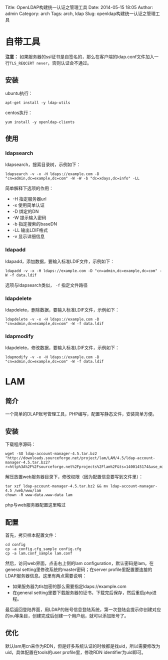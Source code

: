 Title: OpenLDAP构建统一认证之管理工具
Date: 2014-05-15 18:05
Author: admin
Category: arch
Tags: arch, ldap
Slug: openldap构建统一认证之管理工具

自带工具
========

**注意：** 如果服务器的ssl证书是自签名的，那么在客户端的ldap.conf文件加入一行`TLS_REQCERT never`，否则认证会不通过。

安装
----

ubuntu执行：

    apt-get install -y ldap-utils

centos执行：

    yum install -y openldap-clients

使用
----

### ldapsearch

ldapsearch，搜索目录树，示例如下：

    ldapsearch -v -x -H ldaps://example.com -D "cn=admin,dc=example,dc=com" -W -W -b "dc=xdays,dc=info" -LL

简单解释下选项的作用： 

* -H 指定服务器url
* -x 使用简单认证
* -D 绑定的DN
* -W 提示输入密码
* -b 指定搜索的baseDN
* -LL 输出LDIF格式
* -v 显示详细信息

### ldapadd

ldapadd，添加数据，要输入标准LDIF文件，示例如下：

    ldapadd -v -x -H ldaps://example.com -D "cn=admin,dc=example,dc=com" -W -f data.ldif

选项与ldapsearch类似， `-f` 指定文件路径

### ldapdelete

ldapdelete，删除数据，要输入标准LDIF文件，示例如下：

    ldapdelete -v -x -H ldaps://example.com -D "cn=admin,dc=example,dc=com" -W -f data.ldif

### ldapmodify

ldapdelete，修改数据，要输入标准LDIF文件，示例如下： 

    ldapmodify -v -x -H ldaps://example.com -D "cn=admin,dc=example,dc=com" -W -f data.ldif

LAM
===

简介
----

一个简单的DLAP账号管理工具，PHP编写，配置写静态文件，安装简单方便。

安装
----

下载程序源码：

    wget -SO ldap-account-manager-4.5.tar.bz2 "http://downloads.sourceforge.net/project/lam/LAM/4.5/ldap-account-manager-4.5.tar.bz2?r=http%3A%2F%2Fsourceforge.net%2Fprojects%2Flam%2F&ts=1400145174&use_mirror=jaist"

解压放置web服务器目录下，修改权限（因为配置信息要写到文件里）：

    tar xzf ldap-account-manager-4.5.tar.bz2 && mv ldap-account-manager-4.5 /web/www/lam
    chown -R www-data.www-data lam

php与web服务器配置这里略过

配置
----

首先，拷贝样本配置文件：

    cd config
    cp -a config.cfg_sample config.cfg
    cp -a lam.conf_sample lam.conf

然后，访问web界面，点击右上侧的lam
configuration，默认密码是lam。在general
setting里修改系统的master密码；在server
profile里配置要连接的LDAP服务器信息。这里有两点需要说明：

-   如果服务器为tls加密的那么需要指定ldaps://example.com
-   在general
    setting里要下载服务器的证书，下载完后保存，然后重启php进程。

最后返回登陆界面，用LDAP的账号信息登陆系统，第一次登陆会提示你创建对应的ou等条目，创建完成后创建一个用户组，就可以添加账号了。

优化
----

默认lam用cn来作为RDN，但是好多系统认证的时候都是找uid，所以需要修改为uid，具体配置在tools的user
profile里，修改RDN identifier为uid即可。
